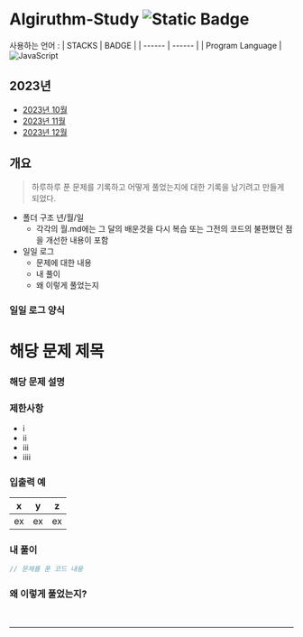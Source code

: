 # Algiruthm-Study ![Static Badge](https://img.shields.io/badge/Keep-Going-blue)

사용하는 언어 :
| STACKS | BADGE |
| ------ | ------ |
| Program Language | ![JavaScript](https://img.shields.io/badge/javascript-%23323330.svg?style=flat&logo=javascript&logoColor=%23F7DF1E)

## 2023년

- [2023년 10월](https://github.com/dongggggae/Algorithm-Practice/blob/main/%ED%94%84%EB%A1%9C%EA%B7%B8%EB%9E%98%EB%A8%B8%EC%8A%A4-%EC%BD%94%EB%94%A9%ED%85%8C%EC%8A%A4%ED%8A%B8/2023%EB%85%84/10%EC%9B%94/10%EC%9B%94.md)
- [2023년 11월](https://github.com/dongggggae/Algorithm-Practice/blob/main/%ED%94%84%EB%A1%9C%EA%B7%B8%EB%9E%98%EB%A8%B8%EC%8A%A4-%EC%BD%94%EB%94%A9%ED%85%8C%EC%8A%A4%ED%8A%B8/2023%EB%85%84/11%EC%9B%94/11%EC%9B%94.md)
- [2023년 12월](https://github.com/dongggggae/Algorithm-Practice/blob/main/%ED%94%84%EB%A1%9C%EA%B7%B8%EB%9E%98%EB%A8%B8%EC%8A%A4-%EC%BD%94%EB%94%A9%ED%85%8C%EC%8A%A4%ED%8A%B8/2023%EB%85%84/12%EC%9B%94/12%EC%9B%94.md)

## 개요

> 하루하루 푼 문제를 기록하고 어떻게 풀었는지에 대한 기록을 남기려고 만들게 되었다.

- 폴더 구조 년/월/일
  - 각각의 월.md에는 그 달의 배운것을 다시 복습 또는 그전의 코드의 불편했던 점을 개선한 내용이 포함
- 일일 로그 
  - 문제에 대한 내용
  - 내 풀이 
  - 왜 이렇게 풀었는지 

### 일일 로그 양식

# 해당 문제 제목

### 해당 문제 설명

### 제한사항

- i
- ii
- iii
- iiii

### 입출력 예

| x   | y   | z   |
| --- | --- | --- |
| ex  | ex  | ex  |

### 내 풀이

```js
// 문제를 푼 코드 내용
```

### 왜 이렇게 풀었는지?

<br>

---
